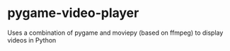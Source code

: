 # pygame-video-player
Uses a combination of pygame and moviepy (based on ffmpeg) to display videos in Python
